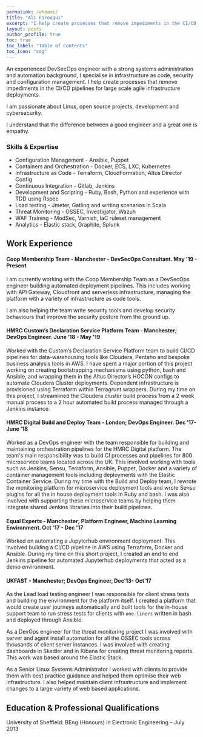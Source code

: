 ```yaml
---
permalink: /whoami/
title: "Ali Farooqui"
excerpt: "I help create processes that remove impediments in the CI/CD pipelines"
layout: posts
author_profile: true
toc: true
toc_label: "Table of Contents"
toc_icon: "cog"
---
```


An experienced DevSecOps engineer with a strong systems administration and automation background, I specialise in infrastructure as code, security and configuration management. I help create processes that remove impediments in the CI/CD pipelines for large scale agile infrastructure deployments.

I am passionate about Linux, open source projects, development and cybersecurity. 

I understand that the difference between a good engineer and a great one is empathy.


### Skills & Expertise
* Configuration Management - Ansible, Puppet
* Containers and Orchestration - Docker, ECS, LXC, Kubernetes
* Infrastructure as Code - Terraform, CloudFormation, Altus Director Config
* Continuous Integration - Gitlab, Jenkins
* Development and Scripting - Ruby, Bash, Python and experience with TDD using Rspec
* Load testing - Jmeter, Gatling and writing scenarios in Scala
* Threat Monitoring - OSSEC, Investigator, Wazuh
* WAF Training - ModSec, Varnish, IaC ruleset management
* Analytics - Elastic stack, Graphite, Splunk

## Work Experience

#### Coop Membership Team - Manchester - DevSecOps Consultant. May '19 - Present
I am currently working with the Coop Membership Team as a DevSecOps engineer building automated deployment pipelines. This includes working with API Gateway, Cloudfront and serverless infrastructure, managing the platform with a variety of infrastructure as code tools. 

I am also helping the team write security tools and develop security behaviours that improve the security posture from the ground up. 

#### HMRC Custom’s Declaration Service Platform Team - Manchester; DevOps Engineer. June ‘18 - May '19
Worked with the Custom’s Declaration Service Platform team to build CI/CD pipelines for data-warehousing tools like Cloudera, Pentaho and bespoke business analysis tools in AWS. I have spent a major portion of this project working on creating bootstrapping mechanisms using python, bash and Ansible, and wrapping them in the Altus Director’s HOCON configs to automate Cloudera Cluster deployments. Dependent infrastructure is provisioned using Terraform within Terragrunt wrappers. During my time on this project, I streamlined the Cloudera cluster build process from a 2 week manual process to a 2 hour automated build process managed through a Jenkins instance. 

#### HMRC Digital Build and Deploy Team - London; DevOps Engineer. Dec ’17- June ’18
Worked as a DevOps engineer with the team responsible for building and maintaining orchestration pipelines for the HMRC Digital platform. The team's main responsibility was to build CI processes and pipelines for 800 microservice teams located across the UK. This involved working with tools such as Jenkins, Sensu, Terraform, Ansible, Puppet, Docker and a variety of container management tools including deployments with the Elastic Container Service. During my time with the Build and Deploy team, I rewrote the monitoring platform for microservice deployment tools and wrote Sensu plugins for all the in house deployment tools in Ruby and bash. I was also involved with supporting these microservice teams by helping them integrate shared Jenkins libraries into their build pipelines. 

#### Equal Experts - Manchester; Platform Engineer, Machine Learning Environment. Oct '17 - Dec '17 
Worked on automating a Jupyterhub environment deployment. This involved building a CI/CD pipeline in AWS using Terraform, Docker and Ansible. During my time on this short project, I created an end to end Jenkins pipeline for automated Jupyterhub deployments that acted as a demo environment.

#### UKFAST - Manchester; DevOps Engineer, Dec’13- Oct’17 
As the Lead load testing engineer I was responsible for client stress tests and building the environment for the platform itself. I created a platform that would create user journeys automatically and built tools for the in-house support team to run stress tests for clients with `one-liners` written in bash and deployed through Ansible. 

As a DevOps engineer for the threat monitoring project I was involved with server and agent install automation for all the OSSEC tools across thousands of client server instances. I was involved with creating dashboards in Skedler and in Kibana for creating threat monitoring reports. This work was based around the Elastic Stack.

As a Senior Linux Systems Administrator I worked with clients to provide them with best practice guidance and helped them optimise their web infrastructure. I also helped maintain client infrastructure and implement changes to a large variety of web based applications. 

## Education & Professional Qualifications
University of Sheffield: BEng (Honours) in Electronic Engineering – July 2013